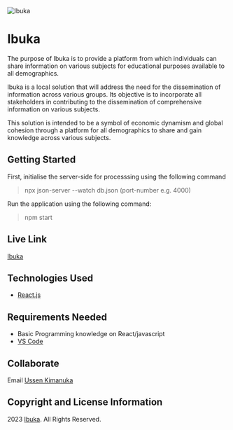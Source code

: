 
![Ibuka](https://github.com/ussenuk/ibuka_project/assets/32272644/aa8ab324-b659-48c7-8a91-63079c2dbcc1)

# Ibuka

The purpose of Ibuka is to provide a platform from which individuals can share information on various subjects for educational purposes available to all demographics.

Ibuka is a local solution that will address the need for the dissemination of information across various groups. Its objective is to incorporate all stakeholders in contributing to the dissemination of comprehensive information on various subjects.

This solution is intended to be a symbol of economic dynamism and global cohesion through a platform for all demographics to share and gain knowledge across various subjects.

## Getting Started

First, initialise the server-side for processsing using the following command

>npx json-server --watch db.json (port-number e.g. 4000)

Run the application using the following command:

>npm start

## Live Link

[Ibuka]()

## Technologies Used

- [React.js](https://react.dev/)

## Requirements Needed

- Basic Programming knowledge on React/javascript
- [VS Code](https://code.visualstudio.com/)

## Collaborate

Email [Ussen Kimanuka](ussen.kimanuka@student.moringaschool.com)

## Copyright and License Information

2023 [Ibuka](). All Rights Reserved.
